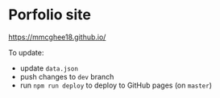 # Porfolio site

https://mmcghee18.github.io/

To update:

- update `data.json`
- push changes to `dev` branch
- run `npm run deploy` to deploy to GitHub pages (on `master`)

